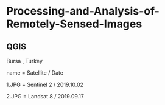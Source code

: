 # Processing-and-Analysis-of-Remotely-Sensed-Images

## QGIS 
 Bursa , Turkey 
 
 name = Satellite / Date
 
 1.JPG = Sentinel 2 / 2019.10.02

 2.JPG = Landsat 8 / 2019.09.17
